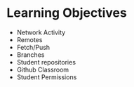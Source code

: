 # Learning Objectives

* Network Activity
* Remotes
* Fetch/Push
* Branches
* Student repositories
* Github Classroom
* Student Permissions
